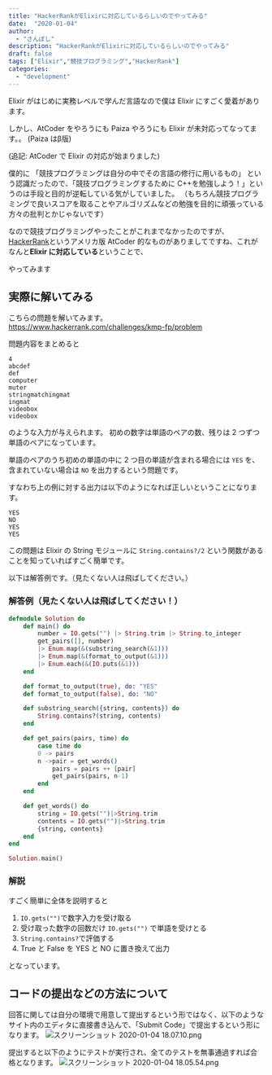 ```yaml
---
title: "HackerRankがElixirに対応しているらしいのでやってみる"
date:  "2020-01-04"
author:
  - "さんぽし"
description: "HackerRankがElixirに対応しているらしいのでやってみる"
draft: false
tags: ["Elixir","競技プログラミング","HackerRank"]
categories:
  - "development"
---
```


Elixir がはじめに実務レベルで学んだ言語なので僕は Elixir にすごく愛着があります。

しかし、AtCoder をやろうにも Paiza やろうにも Elixir が未対応ってなってます。。
(Paiza はβ版)

(追記: AtCoder で Elixir の対応が始まりました)

僕的に
「競技プログラミングは自分の中でその言語の修行に用いるもの」
という認識だったので、「競技プログラミングするために C++を勉強しよう！」というのは手段と目的が逆転している気がしていました。
（もちろん競技プログラミングで良いスコアを取ることやアルゴリズムなどの勉強を目的に頑張っている方々の批判とかじゃないです）

なので競技プログラミングやったことがこれまでなかったのですが、
[HackerRank](https://www.hackerrank.com/)というアメリカ版 AtCoder 的なものがありましてですね、これがなんと**Elixir に対応している**ということで、

やってみます

## 実際に解いてみる
こちらの問題を解いてみます。
https://www.hackerrank.com/challenges/kmp-fp/problem

問題内容をまとめると

```
4
abcdef
def
computer
muter
stringmatchingmat
ingmat
videobox
videobox
```
のような入力が与えられます。
初めの数字は単語のペアの数、残りは 2 つずつ単語のペアになっています。

単語のペアのうち初めの単語の中に 2 つ目の単語が含まれる場合には `YES` を、含まれていない場合は `NO` を出力するという問題です。

すなわち上の例に対する出力は以下のようになれば正しいということになります。

```
YES
NO
YES
YES
```

この問題は Elixir の String モジュールに `String.contains?/2` という関数があることを知っていればすごく簡単です。

以下は解答例です。（見たくない人は飛ばしてください。）

### 解答例（見たくない人は飛ばしてください！）

```Elixir
defmodule Solution do
    def main() do
        number = IO.gets("") |> String.trim |> String.to_integer
        get_pairs([], number)
        |> Enum.map(&(substring_search(&1)))
        |> Enum.map(&(format_to_output(&1)))
        |> Enum.each(&(IO.puts(&1)))
    end

    def format_to_output(true), do: "YES"
    def format_to_output(false), do: "NO"

    def substring_search({string, contents}) do
        String.contains?(string, contents)
    end

    def get_pairs(pairs, time) do
        case time do
        0 -> pairs
        n ->pair = get_words()
            pairs = pairs ++ [pair]
            get_pairs(pairs, n-1)
        end
    end

    def get_words() do
        string = IO.gets("")|>String.trim
        contents = IO.gets("")|>String.trim
        {string, contents}
    end
end

Solution.main()
```

### 解説
すごく簡単に全体を説明すると

1. `IO.gets("")`で数字入力を受け取る
2. 受け取った数字の回数だけ `IO.gets("")` で単語を受けとる
3. `String.contains?`で評価する
4. True と False を YES と NO に置き換えて出力

となっています。

## コードの提出などの方法について

回答に関しては自分の環境で用意して提出するという形ではなく、以下のようなサイト内のエディタに直接書き込んで、「Submit Code」で提出するという形になります。
![スクリーンショット 2020-01-04 18.07.10.png](https://qiita-image-store.s3.ap-northeast-1.amazonaws.com/0/417600/88c1892c-eae3-30b1-458e-f12c1a27b094.png)

提出すると以下のようにテストが実行され、全てのテストを無事通過すれば合格となります。
![スクリーンショット 2020-01-04 18.05.54.png](https://qiita-image-store.s3.ap-northeast-1.amazonaws.com/0/417600/fde764c7-eabb-2fd9-1ded-543441915a24.png)

